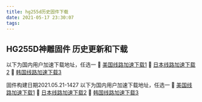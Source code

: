 ```yaml
---
title: hg255d历史固件下载
date: 2021-05-17 23:30:07
tags:
---
```

## HG255D神雕固件 历史更新和下载
以下为国内用户加速下载地址，任选一
🔗 [美国线路加速下载1](https://gh.con.sh/https://github.com/teasiu/hg255d/releases/download/2021.05.21-1211/openwrt-ramips-rt305x-hg255d-squashfs-sysupgrade.bin)
🔗 [日本线路加速下载2](https://download.fastgit.org/teasiu/hg255d/releases/download/2021.05.21-1211/openwrt-ramips-rt305x-hg255d-squashfs-sysupgrade.bin)
🔗 [韩国线路加速下载3](https://ghproxy.com/https://github.com/teasiu/hg255d/releases/download/2021.05.21-1211/openwrt-ramips-rt305x-hg255d-squashfs-sysupgrade.bin)

固件构建日期2021.05.21-1427
以下为国内用户加速下载地址，任选一
🔗 [美国线路加速下载1](https://gh.con.sh/https://github.com/teasiu/hg255d/releases/download/2021.05.21-1427/openwrt-ramips-rt305x-hg255d-squashfs-sysupgrade.bin)
🔗 [日本线路加速下载2](https://download.fastgit.org/teasiu/hg255d/releases/download/2021.05.21-1427/openwrt-ramips-rt305x-hg255d-squashfs-sysupgrade.bin)
🔗 [韩国线路加速下载3](https://ghproxy.com/https://github.com/teasiu/hg255d/releases/download/2021.05.21-1427/openwrt-ramips-rt305x-hg255d-squashfs-sysupgrade.bin)
